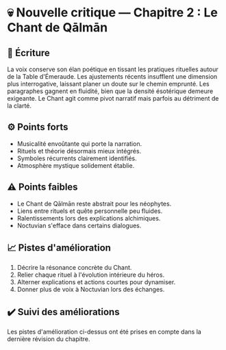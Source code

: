 # 💀 Nouvelle critique — Chapitre 2 : Le Chant de Qālmān

## 🧠 Écriture
La voix conserve son élan poétique en tissant les pratiques rituelles autour de la Table d'Émeraude. Les ajustements récents insufflent une dimension plus interrogative, laissant planer un doute sur le chemin emprunté. Les paragraphes gagnent en fluidité, bien que la densité ésotérique demeure exigeante. Le Chant agit comme pivot narratif mais parfois au détriment de la clarté.

## ⚙️ Points forts
- Musicalité envoûtante qui porte la narration.
- Rituels et théorie désormais mieux intégrés.
- Symboles récurrents clairement identifiés.
- Atmosphère mystique solidement établie.

## ⚠️ Points faibles
- Le Chant de Qālmān reste abstrait pour les néophytes.
- Liens entre rituels et quête personnelle peu fluides.
- Ralentissements lors des explications alchimiques.
- Noctuvian s'efface dans certains dialogues.

## 📈 Pistes d'amélioration
1. Décrire la résonance concrète du Chant.
2. Relier chaque rituel à l'évolution intérieure du héros.
3. Alterner explications et actions courtes pour dynamiser.
4. Donner plus de voix à Noctuvian lors des échanges.

## ✔️ Suivi des améliorations
Les pistes d'amélioration ci-dessus ont été prises en compte dans la dernière révision du chapitre.

